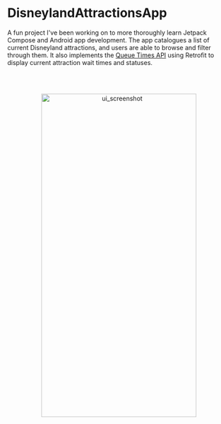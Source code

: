 ﻿# DisneylandAttractionsApp
 
A fun project I've been working on to more thoroughly learn Jetpack Compose and Android app development. The app catalogues a list of current Disneyland attractions, and users are able to browse and filter through them.
It also implements the [Queue Times API](https://queue-times.com/en-US/pages/api) using Retrofit to display current attraction wait times and statuses.


<br></br>

<p align="center">
  <img width="351" height="732" alt="ui_screenshot" src="https://github.com/user-attachments/assets/b8eeb4b6-247a-4de5-be9c-b37ef021899e" />
</p>

